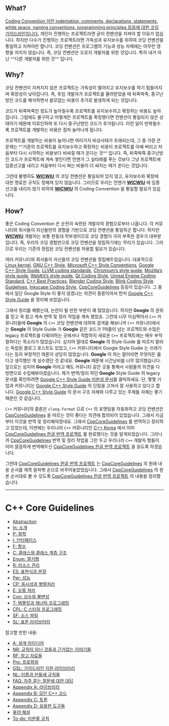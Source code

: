 ## What?

[Coding Convention 이란 indentation, comments, declarations, statements, white space, naming conventions, programming principles 등등에 대한 코딩 가이드라인입니다.](https://en.wikipedia.org/wiki/Coding_conventions) 개인이 진행하는 프로젝트라면 굳이 컨벤션을 지켜야 할 이유가 없습니다. 하지만 다수가 진행하는 프로젝트라면 가독성과 유지보수를 위하여 코딩 컨벤션을 통일하고 지켜야만 합니다. 코딩 컨벤션은 프로그램의 기능과 성능 자체에는 아무런 영향을 끼치지 않습니다. 즉, 코딩 컨벤션은 오로지 개발자를 위한 것입니다. 특히 내가 아닌 ^^다른 개발자를 위한 것^^ 입니다.

## Why?

코딩 컨벤션이 지켜지지 않은 프로젝트는 가독성이 떨어지고 유지보수를 하기 힘들어지며 확장성이 낮아집니다. 즉, 후임 개발자가 프로젝트를 물려받았을 때 뒤죽박죽, 중구난방인 코드를 해석하면서 쓸모없는 비용이 추가로 발생하게 되는 것입니다. 

코드가 뒤죽박죽인 정도가 높아질수록 프로젝트를 유지보수하고 확장하는 비용도 높아집니다. 그럼에도 불구하고 어떻게든 프로젝트를 확장했다면 컨벤션이 통일되지 않은 상태이기 때문에 이로인하여 또 다시 중구난방인 코드가 추가됩니다. 이런 일이 반복될수록 프로젝트를 개발하는 비용은 점차 늘어나게 됩니다.

프로젝트를 개발하는 비용이 늘어나면 여러가지 비상사태가 초래되는데, 그 중 가장 큰 문제는 ^^기존의 프로젝트를 유지보수하고 확장하는 비용이 프로젝트를 아예 버리고 처음부터 다시 시작하는 비용보다 비싸질 때가 온다는 것^^ 입니다. 즉, 뒤죽박죽 중구난방인 코드가 프로젝트에 계속 쌓인다면 언젠가 그 실타래를 푸는 것보다 그냥 프로젝트에 임종선고를 내리고 처음부터 다시 짜는 비용이 더 싸지는 때가 온다는 것입니다.

그런데 불행히도 [**WICWIU**](https://github.com/WICWIU/WICWIU) 의 코딩 컨벤션은 통일되어 있지 않고, 유지보수와 확장에 대한 명료한 규칙도 정해져 있지 않습니다. 그러므로 우리는 언젠가 [**WICWIU**](https://github.com/WICWIU/WICWIU) 에 임종 선고를 내리지 않기 위하여 [**WICWIU**](https://github.com/WICWIU/WICWIU) 의 Coding Convention 을 통일할 필요가 있습니다.

## How? 

좋은 Coding Convention 은 순전히 숙련된 개발자의 경험으로부터 나옵니다. 각 커뮤니티와 회사들이 자신들만의 경험을 기반으로 코딩 컨벤션을 통일하곤 합니다. 하지만 [**WICWIU**](https://github.com/WICWIU/WICWIU) 개발자는 보통 한동대 학부생이므로 코딩 경험이 극히 부족한 경우가 대부분입니다. 즉, 우리의 코딩 경험만으로 코딩 컨벤션을 정립하기에는 무리가 있습니다. 그러므로 우리는 기존의 정립된 코딩 컨벤션을 차용할 필요가 있습니다.

여러 커뮤니티와 회사들이 자신들의 코딩 컨벤션을 정립해두었습니다. 대표적으로 [Linux kernel](https://www.kernel.org/doc/html/v4.10/process/coding-style.html), [GNU C++ Style](https://gcc.gnu.org/wiki/CppConventions), [Microsoft C++ Style Conventions](https://docs.microsoft.com/en-us/windows/win32/stg/coding-style-conventions), [Google C++ Style Guide](https://google.github.io/styleguide/cppguide.html), [LLVM coding standards](http://llvm.org/docs/CodingStandards.html), [Chromium’s style guide](http://www.chromium.org/developers/coding-style), [Mozilla’s style guide](https://developer.mozilla.org/en-US/docs/Developer_Guide/Coding_Style), [WebKit’s style guide](http://www.webkit.org/coding/coding-style.html), [Qt Coding Style](http://wiki.qt.io/Qt_Coding_Style),   [Unreal Engine Coding Standard](https://docs.unrealengine.com/latest/INT/Programming/Development/CodingStandard/), [C++ Best Practices](http://codergears.com/QACenter/index.php?qa=questions), [Blender Coding Style](http://wiki.blender.org/index.php/Dev:Doc/Code_Style), [Blink Coding Style Guidelines](http://www.chromium.org/blink/coding-style), [Inkscape Coding Style](https://inkscape.org/en/develop/coding-style/), [CppCoreGuidelines](https://github.com/isocpp/CppCoreGuidelines/blob/master/CppCoreGuidelines.md) 등등이 있습니다. 
그 중에서 일단 Google Style 이 좋지 않겠냐는 의견이 중론이어서 먼저 [Google C++ Style Guide](https://google.github.io/styleguide/cppguide.html) 을 정리해 보았습니다.

그래서 정리를 해봤는데, 논란이 될 만한 부분이 꽤 많았습니다. 하지만 **Google** 의 권위를 믿고 꾹 참고 계속 번역 및 정리 작업을 계속 했었죠. 그런데 너무 미심쩍어서 `C++` 커뮤니티들에 **Google** 의 `C++` 코딩 컨벤션에 대하여 검색을 해보니까 `C++` 커뮤니티에서는 **Google** 의 Style Guide 가 **Google** 같은 코드가 1억줄이 넘는 프로젝트와 수많은 legacy 프로젝트를 다뤄야하는 곳에서나 적합하지 새로운 `C++` 프로젝트에는 매우 부적절하다는 목소리가 많았습니다. 심지어 절대로 **Google** 의 Style Guide 를 따르지 말라는 독립된 블로그 포스트도 있었고, `C++` 커뮤니티에서 Google Style Gudie 는 쓰레기다는 등의 부정적인 여론이 상당히 많았습니다. **Google** 이 하는 말이라면 무엇이든 옳다고 생각했던 게 실수였던 것 같네요. **Google** 때문에 시간낭비를 너무 많이했습니다. 앞으로는 심지어 **Google** 이라고 해도 커뮤니티 같은 곳을 통해서 사람들의 의견을 다방면으로 수집해봐야겠습니다. 제가 번역/정리 하던 **Google** Style Guide 의 legacy 문서를 확인하려면 [Google C++ Style Guide 미완성 문서](googlestyleguide.md)를 클릭하세요. 단, 몇몇 기업과 커뮤니티는 [Google C++ Style Guide](https://google.github.io/styleguide/cppguide.html) 의 단점을 고쳐서 잘 사용하고 있다고 합니다. [Google C++ Style Guide](https://google.github.io/styleguide/cppguide.html) 의 문서 구조 자체와 다루고 있는 주제들 자체는 좋기 때문인 것 같습니다.

`C++` 커뮤니티의 중론은 `clang-format` 으로 `C++` 의 포맷팅을 자동화하고 코딩 컨벤션은 [CppCoreGuidelines](https://github.com/isocpp/CppCoreGuidelines/blob/master/CppCoreGuidelines.md) 을 따르는 것이 좋다는 의견에 합의되어 있었습니다. 그래서 지금부터 이것을 번역 및 정리해야겠네요. 그래서 [CppCoreGuidelines](https://github.com/isocpp/CppCoreGuidelines/blob/master/CppCoreGuidelines.md) 를 번역하고 정리하고 있었는데, 이번에는 우리나라 `C++` 커뮤니티인 [C++ Korea](https://www.cppkorea.org) 에서 이미 [CppCoreGuidelines 한글 번역 프로젝트](https://www.cppkorea.org/CppCoreGuidelines/) 를 완료했다는 것을 알게되었습니다. 그러니까 [CppCoreGuidelines](https://github.com/isocpp/CppCoreGuidelines/blob/master/CppCoreGuidelines.md) 번역 및 정리 작업을 그만 두고 우리나라 `C++` 개발자 형들이 이미 깔끔하게 번역해두신 [CppCoreGuidelines 한글 번역 프로젝트](https://www.cppkorea.org/CppCoreGuidelines/) 을 읽도록 하겠습니다.

그런데 [CppCoreGuidelines 한글 번역 프로젝트](https://www.cppkorea.org/CppCoreGuidelines/) 는 [CppCoreGuidelines](https://github.com/isocpp/CppCoreGuidelines/blob/master/CppCoreGuidelines.md) 의 원래 내용 순서를 제목 알파벳 순으로 바꾸어놓았었습니다. 그래서 [CppCoreGuidelines](https://github.com/isocpp/CppCoreGuidelines/blob/master/CppCoreGuidelines.md) 의 원본 순서대로 볼 수 있도록 [CppCoreGuidelines 한글 번역 프로젝트](https://www.cppkorea.org/CppCoreGuidelines/) 의 내용을 정리했습니다.

---

# C++ Core Guidelines

- [Abstraciton](https://www.cppkorea.org/CppCoreGuidelines/home/)
- [In: 소개](https://www.cppkorea.org/CppCoreGuidelines/Introduction/)
- [P: 철학](https://www.cppkorea.org/CppCoreGuidelines/Philosophy/)
- [I: 인터페이스](https://www.cppkorea.org/CppCoreGuidelines/Interfaces/)
- [F: 함수](https://www.cppkorea.org/CppCoreGuidelines/Functions/)
- [C: 클래스와 클래스 계층 구조](https://www.cppkorea.org/CppCoreGuidelines/Class/)
- [Enum: 열거형](https://www.cppkorea.org/CppCoreGuidelines/Enum/)
- [R: 리소스 관리](https://www.cppkorea.org/CppCoreGuidelines/Resource/)
- [ES: 표현식과 문장](https://www.cppkorea.org/CppCoreGuidelines/Expr/)
- [Per: 성능](https://www.cppkorea.org/CppCoreGuidelines/Performance/)
- [CP: 동시성과 병렬처리](https://www.cppkorea.org/CppCoreGuidelines/Concurrency/)
- [E: 오류 처리](https://www.cppkorea.org/CppCoreGuidelines/Errors/)
- [Con: 상수와 불변성](https://www.cppkorea.org/CppCoreGuidelines/Const/)
- [T: 템플릿과 제너릭 프로그래밍](https://www.cppkorea.org/CppCoreGuidelines/Templates/)
- [CPL: C 스타일 프로그래밍](https://www.cppkorea.org/CppCoreGuidelines/CPL/)
- [SF: 소스 파일](https://www.cppkorea.org/CppCoreGuidelines/Source/)
- [SL: 표준 라이브러리](https://www.cppkorea.org/CppCoreGuidelines/SL/)

참고할 만한 내용:

- [A: 설계 아이디어](https://www.cppkorea.org/CppCoreGuidelines/Architecture/)
- [NR: 규칙이 아닌 것들과 근거없는 이야기들](https://www.cppkorea.org/CppCoreGuidelines/Not/)
- [RF: 참고 자료들](https://www.cppkorea.org/CppCoreGuidelines/References/)
- [Pro: 프로파일](https://www.cppkorea.org/CppCoreGuidelines/Profile/)
- [GSL: 가이드라인 지원 라이브러리](https://www.cppkorea.org/CppCoreGuidelines/GSL/)
- [NL: 이름과 만듦새 규칙들](https://www.cppkorea.org/CppCoreGuidelines/Naming/)
- [FAQ: 자주 묻는 질문에 대한 대답](https://www.cppkorea.org/CppCoreGuidelines/FAQ/)
- [Appendix A: 라이브러리](https://www.cppkorea.org/CppCoreGuidelines/Libraries/)
- [Appendix B: 모던 C++ 코드](https://www.cppkorea.org/CppCoreGuidelines/appendix/Modernizing/)
- [Appendix C: 토론](https://www.cppkorea.org/CppCoreGuidelines/home/appendix/Discussion.md)
- [Appendix D: 유용한 도구들](https://www.cppkorea.org/CppCoreGuidelines/appendix/Tools/)
- [용어 해설](https://www.cppkorea.org/CppCoreGuidelines/Glossary/)
- [To-do: 미분류 규칙](https://www.cppkorea.org/CppCoreGuidelines/Unclassified/)